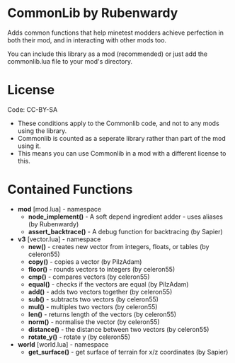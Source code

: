 CommonLib by Rubenwardy
=======================

Adds common functions that help minetest modders achieve perfection in both their mod, and in interacting with other mods too.

You can include this library as a mod (recommended) or just add the commonlib.lua file to your mod's directory.

License
=======

Code: CC-BY-SA

* These conditions apply to the Commonlib code, and not to any mods using the library.
* Commonlib is counted as a seperate library rather than part of the mod using it.
* This means you can use Commonlib in a mod with a different license to this.

Contained Functions
===================
* __mod__ [mod.lua] - namespace
	* __node_implement()__ - A soft depend ingredient adder - uses aliases (by Rubenwardy)
	* __assert_backtrace()__ - A debug function for backtracing (by Sapier)
* __v3__ [vector.lua] - namespace
	* __new()__ - creates new vector from integers, floats, or tables (by celeron55)
	* __copy()__ - copies a vector (by PilzAdam)
	* __floor()__ - rounds vectors to integers (by celeron55)
	* __cmp()__ - compares vectors (by celeron55)
	* __equal()__ - checks if the vectors are equal (by PilzAdam)
	* __add()__ - adds two vectors together (by celeron55)
	* __sub()__ - subtracts two vectors (by celeron55)
	* __mul()__ - multiples two vectors (by celeron55)
	* __len()__ - returns length of the vectors (by celeron55)
	* __norm()__ - normalise the vector (by celeron55)
	* __distance()__ - the distance between two vectors (by celeron55)
	* __rotate_y()__ - rotate y (by celeron55)
* __world__  [world.lua] - namespace
	* __get_surface()__ - get surface of terrain for x/z coordinates (by Sapier)
